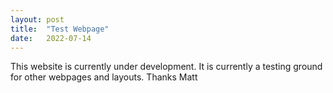 ```yaml
---
layout: post
title:  "Test Webpage"
date:   2022-07-14
---
```

This website is currently under development.
It is currently a testing ground for other webpages and layouts.
Thanks
Matt
